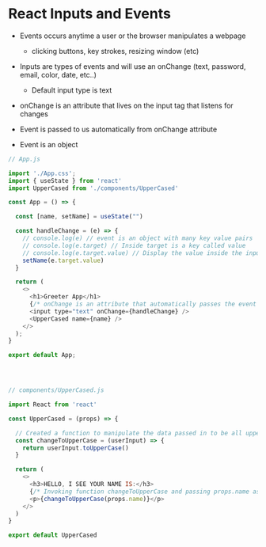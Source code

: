 # React Inputs and Events

- Events occurs anytime a user or the browser manipulates a webpage
  - clicking buttons, key strokes, resizing window (etc)

- Inputs are types of events and will use an onChange (text, password, email, color, date, etc..)
  - Default input type is text


- onChange is an attribute that lives on the input tag that listens for changes

- Event is passed to us automatically from onChange attribute
- Event is an object


```javascript
// App.js

import './App.css';
import { useState } from 'react'
import UpperCased from './components/UpperCased'

const App = () => {

  const [name, setName] = useState("")

  const handleChange = (e) => {
    // console.log(e) // event is an object with many key value pairs
    // console.log(e.target) // Inside target is a key called value
    // console.log(e.target.value) // Display the value inside the input
    setName(e.target.value)
  }

  return (
    <>
      <h1>Greeter App</h1>
      {/* onChange is an attribute that automatically passes the event property which is an object */}
      <input type="text" onChange={handleChange} />
      <UpperCased name={name} />
    </>
  );
}

export default App;




// components/UpperCased.js

import React from 'react'

const UpperCased = (props) => {

  // Created a function to manipulate the data passed in to be all upper cased
  const changeToUpperCase = (userInput) => {
    return userInput.toUpperCase()
  }

  return (
    <>
      <h3>HELLO, I SEE YOUR NAME IS:</h3>
      {/* Invoking function changeToUpperCase and passing props.name as an argument */}
      <p>{changeToUpperCase(props.name)}</p>
    </>
  )
}

export default UpperCased
```